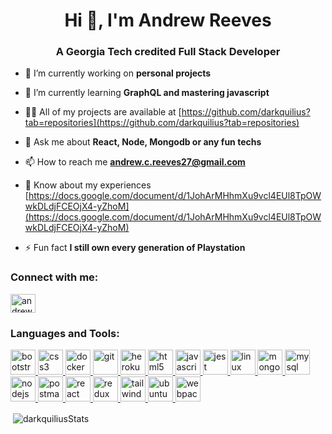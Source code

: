 <h1 align="center">Hi 👋, I'm Andrew Reeves</h1>
<h3 align="center">A Georgia Tech credited Full Stack Developer</h3>

- 🔭 I’m currently working on **personal projects**

- 🌱 I’m currently learning **GraphQL and mastering javascript**

- 👨‍💻 All of my projects are available at [https://github.com/darkquilius?tab=repositories](https://github.com/darkquilius?tab=repositories)

- 💬 Ask me about **React, Node, Mongodb or any fun techs**

- 📫 How to reach me **andrew.c.reeves27@gmail.com**

- 📄 Know about my experiences [https://docs.google.com/document/d/1JohArMHhmXu9vcl4EUl8TpOWwkDLdjFCEOjX4-yZhoM](https://docs.google.com/document/d/1JohArMHhmXu9vcl4EUl8TpOWwkDLdjFCEOjX4-yZhoM)

- ⚡ Fun fact **I still own every generation of Playstation**

<h3 align="left">Connect with me:</h3>
<p align="left">
<a href="https://linkedin.com/in/andrew-reeves-web-dev" target="blank"><img align="center" src="https://cdn.jsdelivr.net/npm/simple-icons@3.0.1/icons/linkedin.svg" alt="andrew-reeves-web-dev" height="30" width="40" /></a>
</p>

<h3 align="left">Languages and Tools:</h3>
<p align="left"> <a href="https://getbootstrap.com" target="_blank"> <img src="https://cdn.jsdelivr.net/gh/konpa/devicon@3.13.0/icons/bootstrap.svg" alt="bootstrap" width="40" height="40"/> </a> <a href="https://www.w3schools.com/css/" target="_blank"> <img src="https://cdn.jsdelivr.net/npm/simple-icons@3.13.0/icons/css3.svg" alt="css3" width="40" height="40"/> </a> <a href="https://www.docker.com/" target="_blank"> <img src="https://cdn.jsdelivr.net/npm/simple-icons@3.13.0/icons/docker.svg" alt="docker" width="40" height="40"/> </a> <a href="https://git-scm.com/" target="_blank"> <img src="https://www.vectorlogo.zone/logos/git-scm/git-scm-icon.svg" alt="git" width="40" height="40"/> </a> <a href="https://heroku.com" target="_blank"> <img src="https://www.vectorlogo.zone/logos/heroku/heroku-icon.svg" alt="heroku" width="40" height="40"/> </a> <a href="https://www.w3.org/html/" target="_blank"> <img src="https://cdn.jsdelivr.net/npm/simple-icons@3.13.0/icons/html5.svg" alt="html5" width="40" height="40"/> </a> <a href="https://developer.mozilla.org/en-US/docs/Web/JavaScript" target="_blank"> <img src="https://cdn.jsdelivr.net/npm/simple-icons@3.13.0/icons/javascript.svg" alt="javascript" width="40" height="40"/> </a> <a href="https://jestjs.io" target="_blank"> <img src="https://cdn.jsdelivr.net/npm/simple-icons@3.13.0/icons/jest.svg" alt="jest" width="40" height="40"/> </a> <a href="https://www.linux.org/" target="_blank"> <img src="https://cdn.jsdelivr.net/npm/simple-icons@3.13.0/icons/linux.svg" alt="linux" width="40" height="40"/> </a> <a href="https://www.mongodb.com/" target="_blank"> <img src="https://cdn.jsdelivr.net/npm/simple-icons@3.13.0/icons/mongodb.svg" alt="mongodb" width="40" height="40"/> </a> <a href="https://www.mysql.com/" target="_blank"> <img src="https://cdn.jsdelivr.net/npm/simple-icons@3.13.0/icons/mysql.svg" alt="mysql" width="40" height="40"/> </a> <a href="https://nodejs.org" target="_blank"> <img src="https://cdn.jsdelivr.net/npm/simple-icons@3.13.0/icons/node-dot-js.svg" alt="nodejs" width="40" height="40"/> </a> <a href="https://postman.com" target="_blank"> <img src="https://cdn.jsdelivr.net/npm/simple-icons@3.13.0/icons/postman.svg" alt="postman" width="40" height="40"/> </a> <a href="https://reactjs.org/" target="_blank"> <img src="https://cdn.jsdelivr.net/npm/simple-icons@3.13.0/icons/react.svg" alt="react" width="40" height="40"/> </a> <a href="https://redux.js.org" target="_blank"> <img src="https://cdn.jsdelivr.net/npm/simple-icons@3.13.0/icons/redux.svg" alt="redux" width="40" height="40"/> </a> <a href="https://tailwindcss.com/" target="_blank"> <img src="https://cdn.jsdelivr.net/npm/simple-icons@3.13.0/icons/tailwindcss.svg" alt="tailwind" width="40" height="40"/> </a> <a href="https://ubuntu.com" target="_blank"> <img src="https://cdn.jsdelivr.net/npm/simple-icons@3.13.0/icons/ubuntu.svg" alt="ubuntu" width="40" height="40"/> </a> <a href="https://webpack.js.org" target="_blank"> <img src="https://cdn.jsdelivr.net/npm/simple-icons@3.13.0/icons/webpack.svg" alt="webpack" width="40" height="40"/> </a> </p>


<p>&nbsp;<img align="center" src="https://github-readme-stats.vercel.app/api?username=darkquilius&show_icons=true" alt="darkquiliusStats" /></p>
